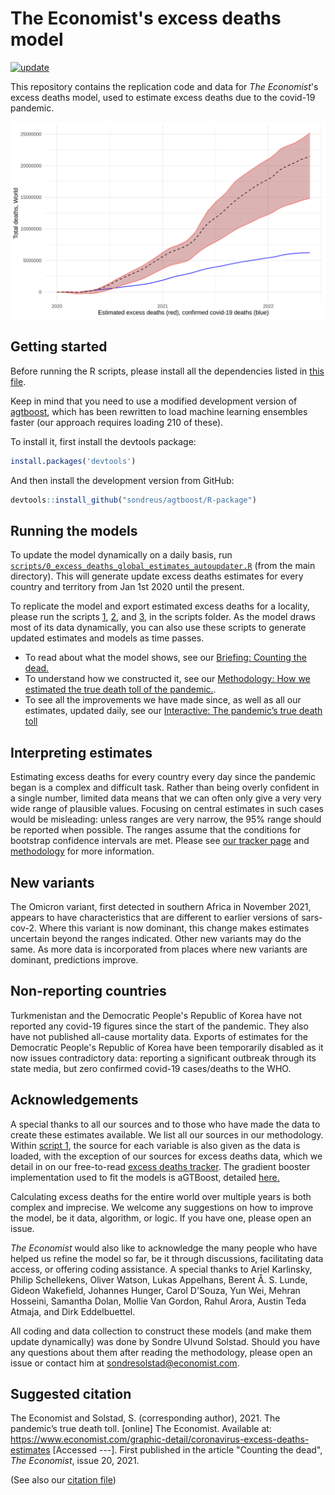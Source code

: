 # The Economist's excess deaths model

[![update](https://github.com/TheEconomist/covid-19-the-economist-global-excess-deaths-model/actions/workflows/update.yaml/badge.svg)](https://github.com/TheEconomist/covid-19-the-economist-global-excess-deaths-model/actions/workflows/update.yaml)

This repository contains the replication code and data for *The Economist*'s excess deaths model, used to estimate excess deaths due to the covid-19 pandemic.  

![Chart of total deaths over time](global_mortality.png)  

## Getting started

Before running the R scripts, please install all the dependencies listed in [this file](https://github.com/TheEconomist/covid-19-the-economist-global-excess-deaths-model/blob/main/scripts/list_of_required_packages.txt).

Keep in mind that you need to use a modified development version of [agtboost](https://github.com/sondreus/agtboost/R-package), which has been rewritten to load machine learning ensembles faster (our approach requires loading 210 of these).

To install it, first install the devtools package:

```r
install.packages('devtools')
```

And then install the development version from GitHub:

```r
devtools::install_github("sondreus/agtboost/R-package")
```

## Running the models
To update the model dynamically on a daily basis, run [`scripts/0_excess_deaths_global_estimates_autoupdater.R`](https://github.com/TheEconomist/covid-19-the-economist-global-excess-deaths-model/blob/main/scripts/0_excess_deaths_global_estimates_autoupdater.R) (from the main directory). This will generate update excess deaths estimates for every country and territory from Jan 1st 2020 until the present.

To replicate the model and export estimated excess deaths for a locality, please run the scripts [1](https://github.com/TheEconomist/covid-19-the-economist-global-excess-deaths-model/blob/main/scripts/1_excess_deaths_global_estimates_data_generation.R), [2](https://github.com/TheEconomist/covid-19-the-economist-global-excess-deaths-model/blob/main/scripts/2_excess_deaths_global_estimates_model.R), and [3](https://github.com/TheEconomist/covid-19-the-economist-global-excess-deaths-model/blob/main/scripts/3_excess_deaths_global_estimates_export.R), in the scripts folder. As the model draws most of its data dynamically, you can also use these scripts to generate updated estimates and models as time passes.

- To read about what the model shows, see our [Briefing: Counting the dead.](https://www.economist.com/briefing/2021/05/15/there-have-been-7m-13m-excess-deaths-worldwide-during-the-pandemic)     
- To understand how we constructed it, see our [Methodology: How we estimated the true death toll of the pandemic.](https://www.economist.com/ExcessDeathsModel).  
- To see all the improvements we have made since, as well as all our estimates, updated daily, see our [Interactive: The pandemic’s true death toll](https://www.economist.com/graphic-detail/coronavirus-excess-deaths-estimates)

## Interpreting estimates
Estimating excess deaths for every country every day since the pandemic began is a complex and difficult task. Rather than being overly confident in a single number, limited data means that we can often only give a very very wide range of plausible values. Focusing on central estimates in such cases would be misleading: unless ranges are very narrow, the 95% range should be reported when possible. The ranges assume that the conditions for bootstrap confidence intervals are met. Please see [our tracker page](https://www.economist.com/graphic-detail/coronavirus-excess-deaths-estimates) and [methodology](https://www.economist.com/graphic-detail/2021/05/13/how-we-estimated-the-true-death-toll-of-the-pandemic) for more information.

## New variants
The Omicron variant, first detected in southern Africa in November 2021, appears to have characteristics that are different to earlier versions of sars-cov-2. Where this variant is now dominant, this change makes estimates uncertain beyond the ranges indicated. Other new variants may do the same. As more data is incorporated from places where new variants are dominant, predictions improve. 

## Non-reporting countries
Turkmenistan and the Democratic People's Republic of Korea have not reported any covid-19 figures since the start of the pandemic. They also have not published all-cause mortality data. Exports of estimates for the Democratic People's Republic of Korea have been temporarily disabled as it now issues contradictory data: reporting a significant outbreak through its state media, but zero confirmed covid-19 cases/deaths to the WHO.  

## Acknowledgements
A special thanks to all our sources and to those who have made the data to create these estimates available. We list all our sources in our methodology. Within [script 1](https://github.com/TheEconomist/covid-19-the-economist-global-excess-deaths-model/blob/main/scripts/1_excess_deaths_global_estimates_data_generation.R), the source for each variable is also given as the data is loaded, with the exception of our sources for excess deaths data, which we detail in on our free-to-read [excess deaths tracker](https://www.economist.com/graphic-detail/coronavirus-excess-deaths-tracker). The gradient booster implementation used to fit the models is aGTBoost, detailed [here.](https://arxiv.org/abs/2008.05926)

Calculating excess deaths for the entire world over multiple years is both complex and imprecise. We welcome any suggestions on how to improve the model, be it data, algorithm, or  logic. If you have one, please open an issue.

*The Economist* would also like to acknowledge the many people who have helped us refine the model so far, be it through discussions, facilitating data access, or offering coding assistance. A special thanks to Ariel Karlinsky, Philip Schellekens, Oliver Watson, Lukas Appelhans, Berent Å. S. Lunde, Gideon Wakefield, Johannes Hunger, Carol D'Souza, Yun Wei, Mehran Hosseini, Samantha Dolan, Mollie Van Gordon, Rahul Arora, Austin Teda Atmaja, and Dirk Eddelbuettel.

All coding and data collection to construct these models (and make them update dynamically) was done by Sondre Ulvund Solstad. Should you have any questions about them after reading the methodology, please open an issue or contact him at sondresolstad@economist.com.

## Suggested citation
The Economist and Solstad, S. (corresponding author), 2021. The pandemic’s true death toll. [online] The Economist. Available at: <https://www.economist.com/graphic-detail/coronavirus-excess-deaths-estimates> [Accessed ---]. First published in the article "Counting the dead", _The Economist_, issue 20, 2021. 
  
(See also our [citation file](https://github.com/TheEconomist/covid-19-the-economist-global-excess-deaths-model/blob/main/citation.cff))
